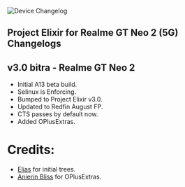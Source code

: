 ![Device Changelog](https://i.imgur.com/C0Wcdr5.png)

## Project Elixir for Realme GT Neo 2 (5G)  Changelogs

## v3.0 bitra - Realme GT Neo 2

- Initial A13 beta build.
- Selinux is Enforcing.
- Bumped to Project Elixir v3.0.
- Updated to Redfin August FP.
- CTS passes by default now.
- Added OPlusExtras.

# Credits: 
- [Elias](https://t.me/TheMalachite) for initial trees.
- [Anierin Bliss](https://t.me/Anierin_Bliss) for OPlusExtras.
